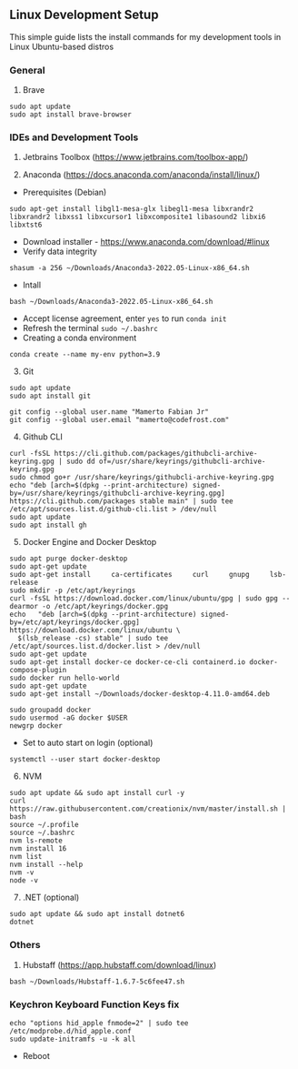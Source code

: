 ## Linux Development Setup

This simple guide lists the install commands for my development tools in Linux Ubuntu-based distros


### General
1. Brave
```
sudo apt update
sudo apt install brave-browser
```

### IDEs and Development Tools
1. Jetbrains Toolbox (https://www.jetbrains.com/toolbox-app/)

2. Anaconda (https://docs.anaconda.com/anaconda/install/linux/)
 - Prerequisites (Debian)
 ```
sudo apt-get install libgl1-mesa-glx libegl1-mesa libxrandr2 libxrandr2 libxss1 libxcursor1 libxcomposite1 libasound2 libxi6 libxtst6
```
 - Download installer - https://www.anaconda.com/download/#linux
 - Verify data integrity
 ```
 shasum -a 256 ~/Downloads/Anaconda3-2022.05-Linux-x86_64.sh 
 ```
 - Intall
 ```
 bash ~/Downloads/Anaconda3-2022.05-Linux-x86_64.sh 
 ```
 - Accept license agreement, enter `yes` to run `conda init`
 - Refresh the terminal `sudo ~/.bashrc`
 - Creating a conda environment
 ```
 conda create --name my-env python=3.9
 ```

3. Git
```
sudo apt update
sudo apt install git

git config --global user.name "Mamerto Fabian Jr"
git config --global user.email "mamerto@codefrost.com"
```

4. Github CLI
```
curl -fsSL https://cli.github.com/packages/githubcli-archive-keyring.gpg | sudo dd of=/usr/share/keyrings/githubcli-archive-keyring.gpg
sudo chmod go+r /usr/share/keyrings/githubcli-archive-keyring.gpg
echo "deb [arch=$(dpkg --print-architecture) signed-by=/usr/share/keyrings/githubcli-archive-keyring.gpg] https://cli.github.com/packages stable main" | sudo tee /etc/apt/sources.list.d/github-cli.list > /dev/null
sudo apt update
sudo apt install gh
```

5. Docker Engine and Docker Desktop
```
sudo apt purge docker-desktop
sudo apt-get update
sudo apt-get install     ca-certificates     curl     gnupg     lsb-release
sudo mkdir -p /etc/apt/keyrings
curl -fsSL https://download.docker.com/linux/ubuntu/gpg | sudo gpg --dearmor -o /etc/apt/keyrings/docker.gpg
echo   "deb [arch=$(dpkg --print-architecture) signed-by=/etc/apt/keyrings/docker.gpg] https://download.docker.com/linux/ubuntu \
  $(lsb_release -cs) stable" | sudo tee /etc/apt/sources.list.d/docker.list > /dev/null
sudo apt-get update
sudo apt-get install docker-ce docker-ce-cli containerd.io docker-compose-plugin
sudo docker run hello-world
sudo apt-get update
sudo apt-get install ~/Downloads/docker-desktop-4.11.0-amd64.deb 

sudo groupadd docker
sudo usermod -aG docker $USER
newgrp docker
```
 - Set to auto start on login (optional)
 ```
 systemctl --user start docker-desktop
 ```

6. NVM
```
sudo apt update && sudo apt install curl -y
curl https://raw.githubusercontent.com/creationix/nvm/master/install.sh | bash 
source ~/.profile
source ~/.bashrc 
nvm ls-remote
nvm install 16
nvm list
nvm install --help
nvm -v
node -v
```

7. .NET (optional)
```
sudo apt update && sudo apt install dotnet6
dotnet
```

### Others
1. Hubstaff (https://app.hubstaff.com/download/linux)
```
bash ~/Downloads/Hubstaff-1.6.7-5c6fee47.sh 
```

### Keychron Keyboard Function Keys fix
```
echo "options hid_apple fnmode=2" | sudo tee /etc/modprobe.d/hid_apple.conf
sudo update-initramfs -u -k all
```
 - Reboot
